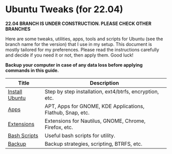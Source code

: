 # Ubuntu Tweaks (for 22.04)

**22.04 BRANCH IS UNDER CONSTRUCTION. PLEASE CHECK OTHER BRANCHES**

<!-- START doctoc generated TOC please keep comment here to allow auto update -->
<!-- DON'T EDIT THIS SECTION, INSTEAD RE-RUN doctoc TO UPDATE -->



<!-- END doctoc generated TOC please keep comment here to allow auto update -->

Here are some tweaks, utilities, apps, tools and scripts for Ubuntu (see the branch name for the version) that I use in my setup. This document is mostly tailored for my preferences. Please read the instructions carefully and decide if you need it or not, then apply them. Good luck!

**Backup your computer in case of any data loss before applying commands in this guide.**

| Title                               | Description                                                |
| ----------------------------------- | ---------------------------------------------------------- |
| [Install Ubuntu](install_ubuntu.md) | Step by step installation, ext4/btrfs, encryption, etc.    |
| [Apps](apps.md)                     | APT, Apps for GNOME, KDE Applications, Flathub, Snap, etc. |
| [Extensions](extensions.md)         | Extensions for Nautilus, GNOME, Chrome, Firefox, etc.      |
| [Bash Scripts](bash_scripts.md)     | Useful bash scripts for utility.                           |
| [Backup](backup.md)                 | Backup strategies, scripting, BTRFS, etc.                  |

